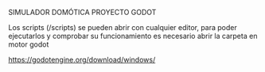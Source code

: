 SIMULADOR DOMÓTICA PROYECTO GODOT

Los scripts (/scripts) se pueden abrir con cualquier editor, para poder ejecutarlos y comprobar su funcionamiento es necesario abrir la carpeta en motor godot

https://godotengine.org/download/windows/
